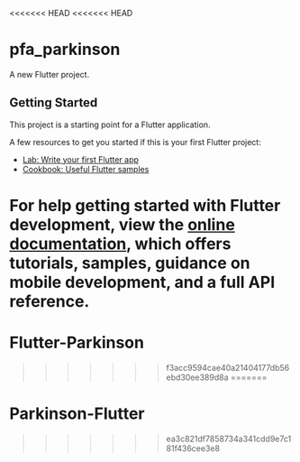 <<<<<<< HEAD
<<<<<<< HEAD
# pfa_parkinson

A new Flutter project.

## Getting Started

This project is a starting point for a Flutter application.

A few resources to get you started if this is your first Flutter project:

- [Lab: Write your first Flutter app](https://docs.flutter.dev/get-started/codelab)
- [Cookbook: Useful Flutter samples](https://docs.flutter.dev/cookbook)

For help getting started with Flutter development, view the
[online documentation](https://docs.flutter.dev/), which offers tutorials,
samples, guidance on mobile development, and a full API reference.
=======
# Flutter-Parkinson
>>>>>>> f3acc9594cae40a21404177db56ebd30ee389d8a
=======
# Parkinson-Flutter
>>>>>>> ea3c821df7858734a341cdd9e7c181f436cee3e8
